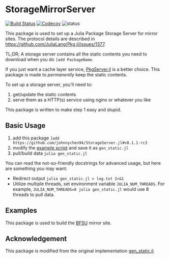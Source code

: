 # StorageMirrorServer

[![Build Status](https://travis-ci.com/johnnychen94/StorageMirrorServer.jl.svg?branch=master)](https://travis-ci.com/johnnychen94/StorageMirrorServer.jl)
[![Codecov](https://codecov.io/gh/johnnychen94/StorageMirrorServer.jl/branch/master/graph/badge.svg)](https://codecov.io/gh/johnnychen94/StorageMirrorServer.jl)
![status](https://img.shields.io/badge/status-experimental-red)

This package is used to set up a Julia Package Storage Server for mirror sites. The protocol details are
described in https://github.com/JuliaLang/Pkg.jl/issues/1377.

TL;DR; A storage server contains all the static contents you need to download when you do `]add PackageName`.

If you just want a cache layer service, [PkgServer.jl](https://github.com/JuliaPackaging/PkgServer.jl) is a
better choice. This package is made to _permanently_ keep the static contents.

To set up a storage server, you'll need to:

1. get/update the static contents
2. serve them as a HTTP(s) service using nginx or whatever you like

This package is written to make step 1 easy and stupid.

## Basic Usage

1. add this package `]add https://github.com/johnnychen94/StorageServer.jl#v0.1.1-rc3`
2. modify the [example script](examples/gen_static_full.example.jl) and save it as `gen_static.jl`
3. pull/build data `julia gen_static.jl`

You can read the not-so-friendly docstrings for advanced usage, but here are something you may want:

* Redirect output `julia gen_static.jl > log.txt 2>&1`
* Utilize multiple threads, set environment variable `JULIA_NUM_THREADS`. For example,
  `JULIA_NUM_THREADS=8 julia gen_static.jl` would use 8 threads to pull data.

## Examples

This package is used to build the [BFSU](https://mirrors.bfsu.edu.cn/help/julia/) mirror site.

## Acknowledgement

This package is modified from the original implementation [gen_static.jl](https://github.com/JuliaPackaging/PkgServer.jl/blob/2614c7d4d7fd8d422d0a82ffe5083a834be56bf8/bin/gen_static.jl).
